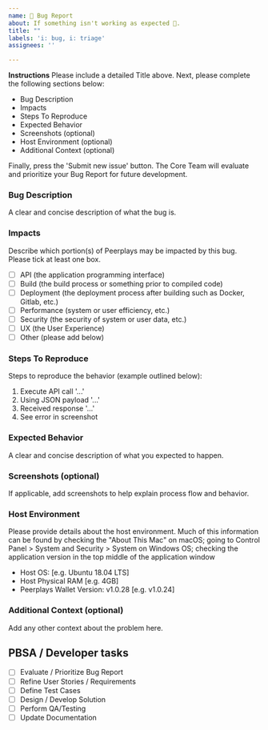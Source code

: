 ```yaml
---
name: 🐛 Bug Report
about: If something isn't working as expected 🤔.
title: ""
labels: 'i: bug, i: triage'
assignees: ''

---
```


**Instructions**
Please include a detailed Title above. Next, please complete the following sections below:

* Bug Description
* Impacts
* Steps To Reproduce
* Expected Behavior
* Screenshots (optional)
* Host Environment (optional)
* Additional Context (optional)

Finally, press the 'Submit new issue' button. The Core Team will evaluate and prioritize your Bug Report for future development. 

### **Bug Description**

A clear and concise description of what the bug is.

### **Impacts**

Describe which portion(s) of Peerplays may be impacted by this bug. Please tick at least one box.

* [ ] API (the application programming interface)
* [ ] Build (the build process or something prior to compiled code)
* [ ] Deployment (the deployment process after building such as Docker, Gitlab, etc.)
* [ ] Performance (system or user efficiency, etc.)
* [ ] Security (the security of system or user data, etc.)
* [ ] UX (the User Experience)
* [ ] Other (please add below)

### **Steps To Reproduce**

Steps to reproduce the behavior (example outlined below):

1. Execute API call '...'
2. Using JSON payload '...'
3. Received response '...'
4. See error in screenshot

### **Expected Behavior**

A clear and concise description of what you expected to happen.

### **Screenshots (optional)**

If applicable, add screenshots to help explain process flow and behavior.

### **Host Environment**

Please provide details about the host environment. Much of this information can be found by checking the "About This Mac" on macOS; going to Control Panel > System and Security > System on Windows OS; checking the application version in the top middle of the application window

* Host OS:             [e.g. Ubuntu 18.04 LTS]
* Host Physical RAM    [e.g. 4GB]
* Peerplays Wallet Version: v1.0.28       [e.g. v1.0.24]

### **Additional Context (optional)**

Add any other context about the problem here.

## PBSA / Developer tasks

* [ ] Evaluate / Prioritize Bug Report
* [ ] Refine User Stories / Requirements
* [ ] Define Test Cases
* [ ] Design / Develop Solution
* [ ] Perform QA/Testing
* [ ] Update Documentation
